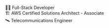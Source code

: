 👨‍💻 Full-Stack Developer  
🏗 AWS Certified Solutions Architect - Associate  
🛰 Telecommunications Engineer
